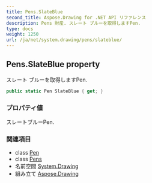 ```yaml
---
title: Pens.SlateBlue
second_title: Aspose.Drawing for .NET API リファレンス
description: Pens 財産. スレート ブルーを取得しますPen.
type: docs
weight: 1250
url: /ja/net/system.drawing/pens/slateblue/
---
```

## Pens.SlateBlue property

スレート ブルーを取得しますPen.

```csharp
public static Pen SlateBlue { get; }
```

### プロパティ値

スレートブルーPen.

### 関連項目

* class [Pen](../../pen/)
* class [Pens](../)
* 名前空間 [System.Drawing](../../pens/)
* 組み立て [Aspose.Drawing](../../../)


